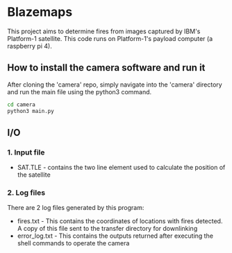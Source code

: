 # Blazemaps 

This project aims to determine fires from images captured by IBM's Platform-1 satellite. This code runs on Platform-1's payload computer (a raspberry pi 4).


## How to install the camera software and run it 
After cloning the 'camera' repo, simply navigate into the 'camera' directory and run the main file using the python3 command. 
```bash
cd camera
python3 main.py
```
## I/O
### 1. Input file
* SAT.TLE - contains the two line element used to calculate the position of the satellite

### 2. Log files
There are 2 log files generated by this program:
* fires.txt - This contains the coordinates of locations with fires detected. A copy of this file sent to the transfer directory for downlinking
* error_log.txt - This contains the outputs returned after executing the shell commands to operate the camera